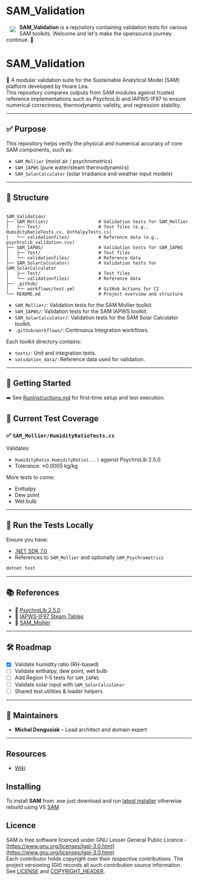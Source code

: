 # SAM_Validation

<a href="https://github.com/HoareLea/SAM_Validation"><img src="https://github.com/HoareLea/SAM/blob/master/Grasshopper/SAM.Core.Grasshopper/Resources/SAM_Small.png" align="left" hspace="10" vspace="6"></a>

**SAM_Validation** is a repository containing validation tests for various SAM toolkits. Welcome and let's make the opensource journey continue. :handshake:

# SAM_Validation

🧪 A modular validation suite for the Sustainable Analytical Model (SAM) platform developed by Hoare Lea.  
This repository compares outputs from SAM modules against trusted reference implementations such as PsychroLib and IAPWS-IF97 to ensure numerical correctness, thermodynamic validity, and regression stability.

---

## ✅ Purpose

This repository helps verify the physical and numerical accuracy of core SAM components, such as:

- `SAM_Mollier` (moist air / psychrometrics)
- `SAM_IAPWS` (pure water/steam thermodynamics)
- `SAM_SolarCalculator` (solar irradiance and weather input models)

---

## 📁 Structure

```

SAM_Validation/
├── SAM_Mollier/                   # Validation tests for SAM_Mollier
│   ├── Test/                      # Test files (e.g., HumidityRatioTests.cs, EnthalpyTests.cs)
│   └── validationfiles/           # Reference data (e.g., psychrolib_validation.csv)
├── SAM_IAPWS/                     # Validation tests for SAM_IAPWS
│   ├── Test/                      # Test files
│   └── validationfiles/           # Reference data
├── SAM_SolarCalculator/           # Validation tests for SAM_SolarCalculator
│   ├── Test/                      # Test files
│   └── validationfiles/           # Reference data
├── .github/
│   └── workflows/test.yml         # GitHub Actions for CI
└── README.md					   # Project overview and structure

```


- `SAM_Mollier/`: Validation tests for the SAM Mollier toolkit.
- `SAM_IAPWS/`: Validation tests for the SAM IAPWS toolkit.
- `SAM_SolarCalculator/`: Validation tests for the SAM Solar Calculator toolkit.
- `.github/workflows/`: Continuous Integration workflows.

Each toolkit directory contains:
- `tests/`: Unit and integration tests.
- `validation_data/`: Reference data used for validation.

---

## 📘 Getting Started

➡️ See [RunInstructions.md](./RunInstructions.md) for first-time setup and test execution.

## 🧪 Current Test Coverage

### ✅ `SAM_Mollier/HumidityRatioTests.cs`
Validates:
- `HumidityRatio.HumidityRatio(...)` against PsychroLib 2.5.0
- Tolerance: ±0.0005 kg/kg

More tests to come:
- Enthalpy
- Dew point
- Wet bulb

---

## 🔧 Run the Tests Locally

Ensure you have:
- [.NET SDK 7.0](https://dotnet.microsoft.com/en-us/download/dotnet/7.0)
- References to `SAM_Mollier` and optionally `SAM_Psychrometrics`

```bash
dotnet test
```

---

## 📚 References

- 🔗 [PsychroLib 2.5.0](https://github.com/psychrometrics/psychrolib)
- 🔗 [IAPWS-IF97 Steam Tables](https://www.iapws.org/relguide/IF97-Rev.pdf)
- 🔗 [SAM_Mollier](https://github.com/HoareLea/SAM_Mollier)

---

## 🛠 Roadmap

- [x] Validate humidity ratio (RH-based)
- [ ] Validate enthalpy, dew point, wet bulb
- [ ] Add Region 1–5 tests for `SAM_IAPWS`
- [ ] Validate solar input with `SAM_SolarCalculator`
- [ ] Shared test utilities & loader helpers

---

## 👥 Maintainers

- **Michal Dengusiak** – Lead architect and domain expert

---

## Resources
* [Wiki](https://github.com/HoareLea/SAM_Validation/wiki)

## Installing

To install **SAM** from .exe just download and run [latest installer](https://github.com/HoareLea/SAM_Deploy/releases) otherwise rebuild using VS [SAM](https://github.com/HoareLea/SAM)

## Licence ##

SAM is free software licenced under GNU Lesser General Public Licence - [https://www.gnu.org/licenses/lgpl-3.0.html](https://www.gnu.org/licenses/lgpl-3.0.html)  
Each contributor holds copyright over their respective contributions.
The project versioning (Git) records all such contribution source information.
See [LICENSE](https://github.com/HoareLea/SAM_Template/blob/master/LICENSE) and [COPYRIGHT_HEADER](https://github.com/HoareLea/SAM/blob/master/COPYRIGHT_HEADER.txt).
